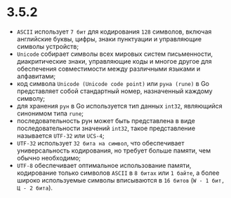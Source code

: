 # 3.5.2

* `ASCII` использует `7 бит` для кодирования `128` символов, включая английские буквы, цифры, знаки пунктуации и
  управляющие символы устройств;
* `Unicode` собирает символы всех мировых систем письменности, диакритические знаки, управляющие коды и многое другое для обеспечения совместимости между различными языками и алфавитами;
* код символа `Unicode (Unicode code point)` или `руна (rune)` в Go представляет собой стандартный номер, назначенный каждому символу;
* для хранения `рун` в Go используется тип данных `int32`, являющийся синонимом типа `rune`;
* последовательность рун может быть представлена в виде последовательности значений `int32`, такое представление
  называется `UTF-32` или `UCS-4`;
* `UTF-32` использует `32 бита на символ`, что обеспечивает универсальность кодирования, но требует больше памяти, чем обычно необходимо;
* `UTF-8` обеспечивает оптимальное использование памяти, кодирование только символов `ASCII` в `8 битах` или `1 байте`, а более широко используемые символы вписываются в `16 битов` (`W - 1 бит, Ц - 2 бита`).